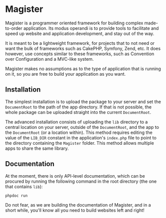 Magister
========

Magister is a programmer oriented framework for building complex made-to-order 
application. Its modus operandi is to provide tools to facilitate and speed up 
website and application development, and stay out of the way.

It is meant to be a lightweight framework, for projects that to not need or want 
the bulk of frameworks such as CakePHP, Symfony, Zend, etc. It does however, use 
concepts similar to these frameworks, such as Convention over Configuration and 
a MVC-like system.

Magister makes no assumptions as to the type of application that is running on 
it, so you are free to build your application as you want.

Installation
------------
The simplest installation is to upload the package to your server and set the 
`DocumentRoot` to the path of the app directory. If that is not possible, the 
whole package can be uploaded straight into the current `DocumentRoot`.

The advanced installation consists of uploading the `lib` directory to a central 
location on your server, outside of the `DocumentRoot`, and the app to the 
`DocumentRoot` (or a location within). This method requires editing the value of 
the `LIB_DIR` constant in the application's `index.php` file to point to the 
directory containing the `Magister` folder. This method allows multiple apps to 
share the same library.

Documentation
-------------
At the moment, there is only API-level documentation, which can be procured by 
running the following command in the root directory (the one that contains 
`lib`):

    phpdoc run

Do not fear, as we are building the documentation of Magister, and in a short 
while, you'll know all you need to build websites left and right!